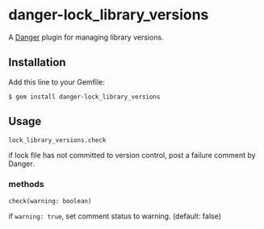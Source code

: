 # danger-lock_library_versions

A [Danger](http://danger.systems/ruby/) plugin for managing library versions.

## Installation

Add this line to your Gemfile:

```
$ gem install danger-lock_library_versions
```

## Usage

```
lock_library_versions.check
```

if lock file has not committed to version control, post a failure comment by Danger.

### methods

```
check(warning: boolean)
```

if `warning: true`, set comment status to warning. (default: false)
